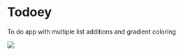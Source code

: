 # Todoey
To do app with multiple list additions and gradient coloring


![](https://github.com/sabah-naveed/Todoey/blob/master/Simulator%20Screen%20Recording%20-%20iPhone%2011%20-%202022-04-04%20at%2023.04.55.gif)
